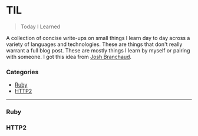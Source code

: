 # TIL

> Today I Learned

A collection of concise write-ups on small things I learn day to day across a
variety of languages and technologies. These are things that don't really
warrant a full blog post. These are mostly things I learn by myself or  pairing with
someone. I got this idea from [Josh Branchaud](https://github.com/jbranchaud/til).

### Categories

* [Ruby](#ruby)
* [HTTP2](#http2)

---

### Ruby

### HTTP2
